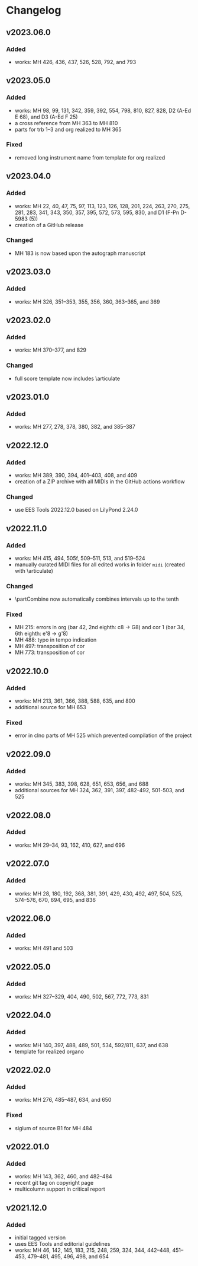 # Changelog

## v2023.06.0

### Added

- works: MH 426, 436, 437, 526, 528, 792, and 793


## v2023.05.0

### Added

- works: MH 98, 99, 131, 342, 359, 392, 554, 798, 810, 827, 828, D2 (A-Ed E 68), and D3 (A-Ed F 25)
- a cross reference from MH 363 to MH 810
- parts for trb 1–3 and org realized to MH 365

### Fixed

- removed long instrument name from template for org realized


## v2023.04.0

### Added

- works: MH 22, 40, 47, 75, 97, 113, 123, 126, 128, 201, 224, 263, 270, 275, 281, 283, 341, 343, 350, 357, 395, 572, 573, 595, 830, and D1 (F-Pn D-5983 (5))
- creation of a GitHub release

### Changed

- MH 183 is now based upon the autograph manuscript


## v2023.03.0

### Added

- works: MH 326, 351–353, 355, 356, 360, 363–365, and 369


## v2023.02.0

### Added

- works: MH 370–377, and 829


### Changed

- full score template now includes \articulate


## v2023.01.0

### Added

- works: MH 277, 278, 378, 380, 382, and 385–387


## v2022.12.0

### Added

- works: MH 389, 390, 394, 401–403, 408, and 409
- creation of a ZIP archive with all MIDIs in the GitHub actions workflow


### Changed

- use EES Tools 2022.12.0 based on LilyPond 2.24.0


## v2022.11.0

### Added

- works: MH 415, 494, 505f, 509–511, 513, and 519–524
- manually curated MIDI files for all edited works in folder `midi` (created with \articulate)


### Changed

- \partCombine now automatically combines intervals up to the tenth


### Fixed

- MH 215: errors in org (bar 42, 2nd eighth: c8 -> G8) and cor 1 (bar 34, 6th eighth: e'8 -> g'8)
- MH 488: typo in tempo indication
- MH 497: transposition of cor
- MH 773: transposition of cor


## v2022.10.0

### Added

- works: MH 213, 361, 366, 388, 588, 635, and 800
- additional source for MH 653


### Fixed

- error in clno parts of MH 525 which prevented compilation of the project


## v2022.09.0

### Added

- works: MH 345, 383, 398, 628, 651, 653, 656, and 688
- additional sources for MH 324, 362, 391, 397, 482-492, 501-503, and 525


## v2022.08.0

### Added

- works: MH 29–34, 93, 162, 410, 627, and 696


## v2022.07.0

### Added

- works: MH 28, 180, 192, 368, 381, 391, 429, 430, 492, 497, 504, 525, 574–576, 670, 694, 695, and 836


## v2022.06.0

### Added

- works: MH 491 and 503


## v2022.05.0

### Added

- works: MH 327–329, 404, 490, 502, 567, 772, 773, 831


## v2022.04.0

### Added

- works: MH 140, 397, 488, 489, 501, 534, 592/811, 637, and 638
- template for realized organo


## v2022.02.0

### Added

- works: MH 276, 485–487, 634, and 650

### Fixed

- siglum of source B1 for MH 484


## v2022.01.0

### Added

- works: MH 143, 362, 460, and 482–484
- recent git tag on copyright page
- multicolumn support in critical report


## v2021.12.0

### Added

- initial tagged version
- uses EES Tools and editorial guidelines
- works: MH 46, 142, 145, 183, 215, 248, 259, 324, 344, 442–448, 451–453,
  479–481, 495, 496, 498, and 654
